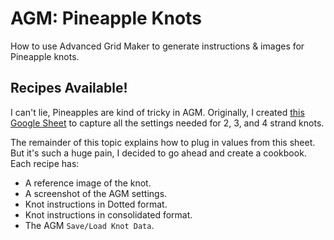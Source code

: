 # AGM: Pineapple Knots

How to use Advanced Grid Maker to generate instructions & images for Pineapple knots. 

## Recipes Available!

I can't lie, Pineapples are kind of tricky in AGM. Originally, I created [this Google Sheet]() to capture all the settings needed for 2, 3, and 4 strand knots. 

The remainder of this topic explains how to plug in values from this sheet. But it's such a huge pain, I decided to go ahead and create a cookbook. Each recipe has: 

* A reference image of the knot.
* A screenshot of the AGM settings. 
* Knot instructions in Dotted format.
* Knot instructions in consolidated format. 
* The AGM `Save/Load Knot Data`. 